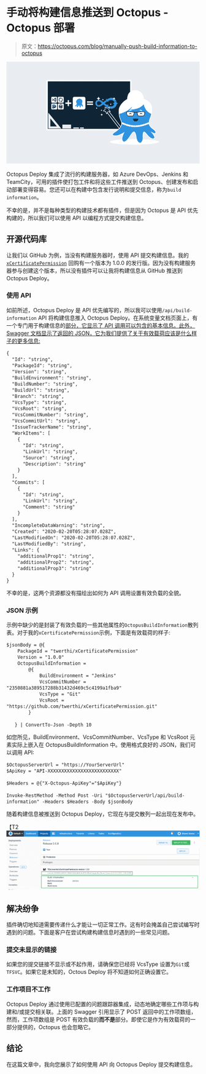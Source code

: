 # 手动将构建信息推送到 Octopus - Octopus 部署

> 原文：<https://octopus.com/blog/manually-push-build-information-to-octopus>

[![Manually push build information to Octopus](img/bb3a016007bb285fb6a17a4bc71ed03c.png)](#)

Octopus Deploy 集成了流行的构建服务器，如 Azure DevOps、Jenkins 和 TeamCity，可用的插件使打包工件和将这些工件推送到 Octopus、创建发布和启动部署变得容易。您还可以在构建中包含发行说明和提交信息，称为`build information`。

不幸的是，并不是每种类型的构建技术都有插件，但是因为 Octopus 是 API 优先构建的，所以我们可以使用 API 以编程方式提交构建信息。

## 开源代码库

让我们以 GitHub 为例，当没有构建服务器时，使用 API 提交构建信息。我的 [`xCertificatePermission`](https://github.com/twerthi/xCertificatePermission) 回购有一个版本为 1.0.0 的发行版。因为没有构建服务器参与创建这个版本，所以没有插件可以让我将构建信息从 GitHub 推送到 Octopus Deploy。

### 使用 API

如前所述，Octopus Deploy 是 API 优先编写的，所以我可以使用`/api/build-information` API 将构建信息推入 Octopus Deploy。在系统变量文档页面上，有一个专门用于构建信息的[部分，它显示了 API 调用可以包含的基本信息。此外，Swagger 文档显示了返回的 JSON，它为我们提供了关于有效载荷应该是什么样子的更多信息:](https://octopus.com/docs/projects/variables/system-variables#release-package-build-information)

```
{
  "Id": "string",
  "PackageId": "string",
  "Version": "string",
  "BuildEnvironment": "string",
  "BuildNumber": "string",
  "BuildUrl": "string",
  "Branch": "string",
  "VcsType": "string",
  "VcsRoot": "string",
  "VcsCommitNumber": "string",
  "VcsCommitUrl": "string",
  "IssueTrackerName": "string",
  "WorkItems": [
    {
      "Id": "string",
      "LinkUrl": "string",
      "Source": "string",
      "Description": "string"
    }
  ],
  "Commits": [
    {
      "Id": "string",
      "LinkUrl": "string",
      "Comment": "string"
    }
  ],
  "IncompleteDataWarning": "string",
  "Created": "2020-02-20T05:28:07.028Z",
  "LastModifiedOn": "2020-02-20T05:28:07.028Z",
  "LastModifiedBy": "string",
  "Links": {
    "additionalProp1": "string",
    "additionalProp2": "string",
    "additionalProp3": "string"
  }
} 
```

不幸的是，这两个资源都没有描绘出如何为 API 调用设置有效负载的全貌。

### JSON 示例

示例中缺少的是封装了有效负载的一些其他属性的`OctopusBuildInformation`散列表。对于我的`xCertificatePermission`示例，下面是有效载荷的样子:

```
$jsonBody = @{
    PackageId = "twerthi/xCertificatePermission"
    Version = "1.0.0"
    OctopusBuildInformation =
        @{
            BuildEnvironment = "Jenkins"
            VcsCommitNumber = "2350881a389517288b31432d469c5c4199a1fba9"
            VcsType = "Git"
            VcsRoot = "https://github.com/twerthi/xCertificatePermission.git"
        }

   } | ConvertTo-Json -Depth 10 
```

如您所见，BuildEnvironment、VcsCommitNumber、VcsType 和 VcsRoot 元素实际上嵌入在 OctopusBuildInformation 中。使用格式良好的 JSON，我们可以调用 API:

```
$OctopusServerUrl = "https://YourServerUrl"
$ApiKey = "API-XXXXXXXXXXXXXXXXXXXXXXXXXX"

$Headers = @{"X-Octopus-ApiKey"="$ApiKey"}

Invoke-RestMethod -Method Post -Uri "$OctopusServerUrl/api/build-information" -Headers $Headers -Body $jsonBody 
```

随着构建信息被推送到 Octopus Deploy，它现在与提交散列一起出现在发布中。

【T2 ![](img/1ac810ce30da1f094150e6c4e3e8f3bd.png)

## 解决纷争

插件确切地知道需要传递什么才能让一切正常工作。这有时会掩盖自己尝试编写时遇到的问题。下面是客户在尝试构建构建信息时遇到的一些常见问题。

### 提交未显示的链接

如果您的提交链接不显示或不起作用，请确保您已经将 VcsType 设置为`Git`或`TFSVC`。如果它是未知的，Octous Deploy 将不知道如何正确设置它。

### 工作项目不工作

Octopus Deploy 通过使用已配置的问题跟踪器集成，动态地确定哪些工作项与构建和/或提交相关联。上面的 Swagger 引用显示了 POST 返回中的工作项数组，然而，工作项数组是 POST 有效负载的**而不是**部分。即使它是作为有效载荷的一部分提供的，Octopus 也会忽略它。

## 结论

在这篇文章中，我向您展示了如何使用 API 向 Octopus Deploy 提交构建信息。